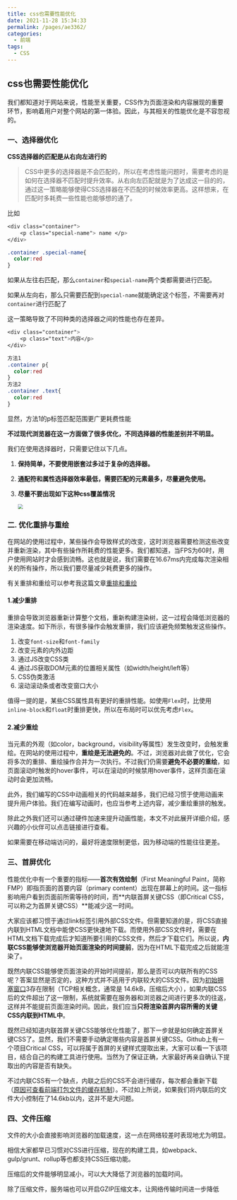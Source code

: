 ```yaml
---
title: css也需要性能优化
date: 2021-11-28 15:34:33
permalink: /pages/ae3362/
categories:
  - 前端
tags:
  - CSS
---
```




## css也需要性能优化

我们都知道对于网站来说，性能至关重要，CSS作为页面渲染和内容展现的重要环节，影响着用户对整个网站的第一体验。因此，与其相关的性能优化是不容忽视的。



### 一、选择器优化

**CSS选择器的匹配是从右向左进行的**

>CSS中更多的选择器是不会匹配的，所以在考虑性能问题时，需要考虑的是如何在选择器不匹配时提升效率。从右向左匹配就是为了达成这一目的的，通过这一策略能够使得CSS选择器在不匹配的时候效率更高。这样想来，在匹配时多耗费一些性能也能够想的通了。

比如

```css
<div class="container">
	<p class="special-name"> name </p>
</div>

.container .special-name{
  color:red
}
```

如果从左往右匹配，那么`container`和`special-name`两个类都需要进行匹配。

如果从左向右，那么只需要匹配到`special-name`就能确定这个标签，不需要再对`container`进行匹配了



这一策略导致了不同种类的选择器之间的性能也存在差异。

```css
<div class="container">
	<p class="text">内容</p>
</div>

方法1
.container p{
  color:red
}
方法2
.container .text{
  color:red
}
```

显然，方法1的p标签匹配范围更广更耗费性能

**不过现代浏览器在这一方面做了很多优化，不同选择器的性能差别并不明显。**

我们在使用选择器时，只需要记住以下几点。

1. **保持简单，不要使用嵌套过多过于复杂的选择器。**

2. **通配符和属性选择器效率最低，需要匹配的元素最多，尽量避免使用。**

3. **尽量不要出现如下这种css覆盖情况**

   <img src="https://qiniu.espe.work/blog/20211128155702.png" style="zoom: 67%;" />





### 二. 优化重排与重绘

在网站的使用过程中，某些操作会导致样式的改变，这时浏览器需要检测这些改变并重新渲染，其中有些操作所耗费的性能更多。我们都知道，当FPS为60时，用户使用网站时才会感到流畅。这也就是说，我们需要在16.67ms内完成每次渲染相关的所有操作，所以我们要尽量减少耗费更多的操作。

有关重排和重绘可以参考我这篇文章[重排和重绘](https://gcy-blog.vercel.app/pages/111974/)

#### 1.减少重排

重排会导致浏览器重新计算整个文档，重新构建渲染树，这一过程会降低浏览器的渲染速度。如下所示，有很多操作会触发重排，我们应该避免频繁触发这些操作。

1. 改变`font-size`和`font-family`
2. 改变元素的内外边距
3. 通过JS改变CSS类
4. 通过JS获取DOM元素的位置相关属性（如width/height/left等）
5. CSS伪类激活
6. 滚动滚动条或者改变窗口大小



值得一提的是，某些CSS属性具有更好的重排性能。如使用`Flex`时，比使用`inline-block`和`float`时重排更快，所以在布局时可以优先考虑`Flex`。



#### 2.减少重绘

当元素的外观（如color，background，visibility等属性）发生改变时，会触发重绘。在网站的使用过程中，**重绘是无法避免的**。不过，浏览器对此做了优化，它会将多次的重排、重绘操作合并为一次执行。不过我们仍需要**避免不必要的重绘**，如页面滚动时触发的hover事件，可以在滚动的时候禁用hover事件，这样页面在滚动时会更加流畅。

此外，我们编写的CSS中动画相关的代码越来越多，我们已经习惯于使用动画来提升用户体验。我们在编写动画时，也应当参考上述内容，减少重绘重排的触发。

除此之外我们还可以通过硬件加速来提升动画性能，本文不对此展开详细介绍，感兴趣的小伙伴可以点击链接进行查看。

如果需要在移动端访问的，最好将速度限制更低，因为移动端的性能往往更差。





### 三、首屏优化

性能优化中有一个重要的指标——**首次有效绘制**（First Meaningful Paint，简称FMP）即指页面的首要内容（primary content）出现在屏幕上的时间。这一指标影响用户看到页面前所需等待的时间，而**内联首屏关键CSS（即Critical CSS，可以称之为首屏关键CSS）**能减少这一时间。



大家应该都习惯于通过link标签引用外部CSS文件。但需要知道的是，将CSS直接内联到HTML文档中能使CSS更快速地下载。而使用外部CSS文件时，需要在HTML文档下载完成后才知道所要引用的CSS文件，然后才下载它们。所以说，**内联CSS能够使浏览器开始页面渲染的时间提前**，因为在HTML下载完成之后就能渲染了。



既然内联CSS能够使页面渲染的开始时间提前，那么是否可以内联所有的CSS呢？答案显然是否定的，这种方式并不适用于内联较大的CSS文件。因为[初始拥塞窗口](https://tylercipriani.com/blog/2016/09/25/the-14kb-in-the-tcp-initial-window/)3存在限制（TCP相关概念，通常是 14.6kB，压缩后大小），如果内联CSS后的文件超出了这一限制，系统就需要在服务器和浏览器之间进行更多次的往返，这样并不能提前页面渲染时间。因此，我们应当**只将渲染首屏内容所需的关键CSS内联到HTML中**。



既然已经知道内联首屏关键CSS能够优化性能了，那下一步就是如何确定首屏关键CSS了。显然，我们不需要手动确定哪些内容是首屏关键CSS。Github上有一个项目Critical CSS，可以将属于首屏的关键样式提取出来，大家可以看一下该项目，结合自己的构建工具进行使用。当然为了保证正确，大家最好再亲自确认下提取出的内容是否有缺失。

不过内联CSS有一个缺点，内联之后的CSS不会进行缓存，每次都会重新下载（[原因可查看前端打包文件的缓存机制](https://gcy-blog.vercel.app/pages/5ab8af/)）。不过如上所说，如果我们将内联后的文件大小控制在了14.6kb以内，这并不是大问题。



### 四、文件压缩

文件的大小会直接影响浏览器的加载速度，这一点在网络较差时表现地尤为明显。

相信大家都早已习惯对CSS进行压缩，现在的构建工具，如webpack、gulp/grunt、rollup等也都支持CSS压缩功能。

压缩后的文件能够明显减小，可以大大降低了浏览器的加载时间。

除了压缩文件，服务端也可以开启GZIP压缩文本，让网络传输时间进一步降低


